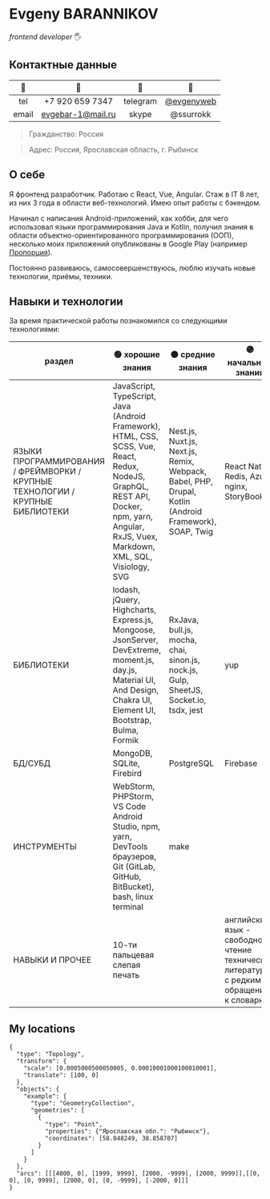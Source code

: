 # Evgeny BARANNIKOV

*frontend developer* 🖐️

## Контактные данные

| 🔑            | 🔎                                   | 🔑            | 🔎                                   |
| :---:         | :---:                                | :---:         | :---:                                |
| tel           | +7 920 659 7347                      | telegram      | [@evgenyweb](https://t.me/evgenyweb) |
| email         | [evgebar-1@mail.ru](mailto://evgebar-1@mail.ru)   | skype         | @ssurrokk                            |

> Гражданство: Россия

> Адрес: Россия, Ярославская область, г. Рыбинск

## О себе

Я фронтенд разработчик. Работаю с React, Vue, Angular. Стаж в IT 8 лет, из них 3 года в области веб-технологий. Имею опыт работы с бэкендом. 

Начинал с написания Android-приложений, как хобби, для чего использовал языки программирования Java и Kotlin, получил знания в области объектно-ориентированного программирования (ООП), несколько моих приложений опубликованы в Google Play (например [Пропорция](https://play.google.com/store/apps/details?id=ru.evgeny)).

Постоянно развиваюсь, самосовершенствуюсь, люблю изучать новые технологии, приёмы, техники.

## Навыки и технологии

За время практической работы познакомился со следующими технологиями:

| раздел | 🟢 хорошие знания | 🟠 средние знания | 🟣 начальные знания |
| --- | --- | --- | --- |
| ЯЗЫКИ ПРОГРАММИРОВАНИЯ / ФРЕЙМВОРКИ /  КРУПНЫЕ ТЕХНОЛОГИИ / КРУПНЫЕ БИБЛИОТЕКИ | JavaScript, TypeScript, Java (Android Framework), HTML, CSS, SCSS, Vue, React, Redux, NodeJS, GraphQL, REST API, Docker, npm, yarn, Angular, RxJS, Vuex, Markdown, XML, SQL, Visiology, SVG | Nest.js, Nuxt.js, Next.js, Remix, Webpack, Babel, PHP, Drupal, Kotlin (Android Framework), SOAP, Twig | React Native, Redis, Azure, nginx, StoryBook |
|БИБЛИОТЕКИ| lodash, jQuery, Highcharts, Express.js, Mongoose, JsonServer, DevExtreme, moment.js, day.js, Material UI, And Design, Chakra UI, Element UI, Bootstrap, Bulma, Formik |  RxJava, bull.js, mocha, chai, sinon.js, nock.js, Gulp, SheetJS, Socket.io, tsdx, jest | yup |
|БД/СУБД|MongoDB, SQLite, Firebird|PostgreSQL|Firebase|
|ИНСТРУМЕНТЫ|WebStorm, PHPStorm, VS Code Android Studio, npm, yarn, DevTools браузеров, Git (GitLab, GitHub, BitBucket), bash, linux terminal | make | &nbsp; |
|НАВЫКИ И ПРОЧЕЕ| 10-ти пальцевая слепая печать | &nbsp; | английский язык - свободное чтение технической литературы с редким обращением к словарю |


## My locations

```topojson
{
  "type": "Topology",
  "transform": {
    "scale": [0.0005000500050005, 0.00010001000100010001],
    "translate": [100, 0]
  },
  "objects": {
    "example": {
      "type": "GeometryCollection",
      "geometries": [
        {
          "type": "Point",
          "properties": {"Ярославская обл.": "Рыбинск"},
          "coordinates": [58.048249, 38.858707]
        }
      ]
    }
  },
  "arcs": [[[4000, 0], [1999, 9999], [2000, -9999], [2000, 9999]],[[0, 0], [0, 9999], [2000, 0], [0, -9999], [-2000, 0]]]
}
```
